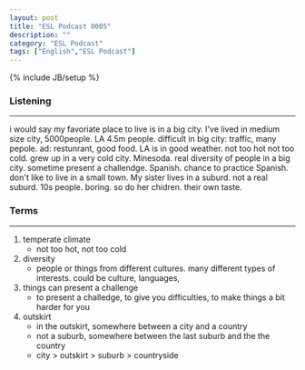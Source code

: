 ```yaml
---
layout: post
title: "ESL Podcast 0005"
description: ""
category: "ESL Podcast"
tags: ["English","ESL Podcast"]
---
```

{% include JB/setup %}

### Listening
-----
 i would say my favoriate place to live is in a big city. I've lived in medium size city, 5000people. LA 4.5m people. difficult in big city: traffic, many pepole. ad: restunrant, good food. LA is in good weather. not too hot not too cold. grew up in a very cold city. Minesoda. real diversity of people in a big city. sometime present a challendge. Spanish. chance to practice Spanish. don't like to live in a small town. My sister lives in a suburd. not a real suburd. 10s people. boring. so do her chidren. their own taste. 


### Terms
--------
1. temperate climate
    * not too hot, not too cold
2. diversity
    * people or things from different cultures. many different types of interests. could be culture, languages, 
3. things can present a challenge  
    * to present a challedge, to give you difficulties, to make things a bit harder for you
4. outskirt
    * in the outskirt, somewhere between a city and a country
    * not a suburb, somewhere between the last suburb and the the country
    * city > outskirt > suburb > countryside
     